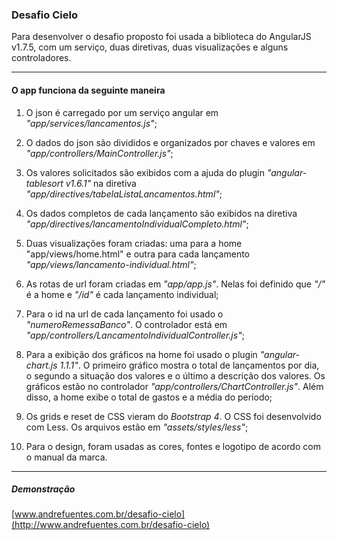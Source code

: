 ### Desafio Cielo

Para desenvolver o desafio proposto foi usada a biblioteca do AngularJS v1.7.5, com um serviço, duas diretivas, duas visualizações e alguns controladores.

---

#### O app funciona da seguinte maneira

1. O json é carregado por um serviço angular em *"app/services/lancamentos.js"*;

2. O dados do json são divididos e organizados por chaves e valores em *"app/controllers/MainController.js"*;

3. Os valores solicitados são exibidos com a ajuda do plugin *"angular-tablesort v1.6.1"* na diretiva *"app/directives/tabelaListaLancamentos.html"*;

4. Os dados completos de cada lançamento são exibidos na diretiva *"app/directives/lancamentoIndividualCompleto.html"*;

5. Duas visualizações foram criadas: uma para a home "app/views/home.html" e outra para cada lançamento *"app/views/lancamento-individual.html"*;

6. As rotas de url foram criadas em *"app/app.js"*. Nelas foi definido que *"/"* é a home e *"/id"* é cada lançamento individual;

7. Para o id na url de cada lançamento foi usado o *"numeroRemessaBanco"*. O controlador está em *"app/controllers/LancamentoIndividualController.js"*;

8. Para a exibição dos gráficos na home foi usado o plugin *"angular-chart.js 1.1.1"*. O primeiro gráfico mostra o total de lançamentos por dia, o segundo a situação dos valores e o último a descrição dos valores. Os gráficos estão no controlador *"app/controllers/ChartController.js"*. Além disso, a home exibe o total de gastos e a média do período;

9. Os grids e reset de CSS vieram do *Bootstrap 4*. O CSS foi desenvolvido com Less. Os arquivos estão em *"assets/styles/less"*;

10. Para o design, foram usadas as cores, fontes e logotipo de acordo com o manual da marca.

---

##### Demonstração

[www.andrefuentes.com.br/desafio-cielo](http://www.andrefuentes.com.br/desafio-cielo)